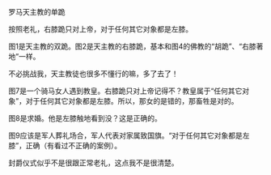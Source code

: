 罗马天主教的单跪

按照老礼，右膝跪只对上帝，对于任何其它对象都是左膝。

图1是天主教的双跪。图2是天主教的右膝跪，基本和图4的佛教的“胡跪”、“右膝著地”一样。

不必挑战我，天主教徒也很多不懂行的嘛，多了去了！

图7是一个骑马女人遇到教皇。右膝跪只对上帝记得不？教皇属于“任何其它对象”，对于任何其它对象都是左膝。所以，那女的是错的，那畜牲是对的。

图8是求婚。他是左膝触地看到没？这是正确的。

图9应该是军人葬礼场合，军人代表对家属致国旗。“对于任何其它对象都是左膝”，正确（有看过不正确的案例）。

封爵仪式似乎不是很跟正常老礼，这点我不是很清楚。
